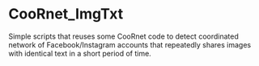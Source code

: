 # CooRnet_ImgTxt
Simple scripts that reuses some CooRnet code to detect coordinated network of Facebook/Instagram accounts that repeatedly shares images with identical text in a short period of time.  
